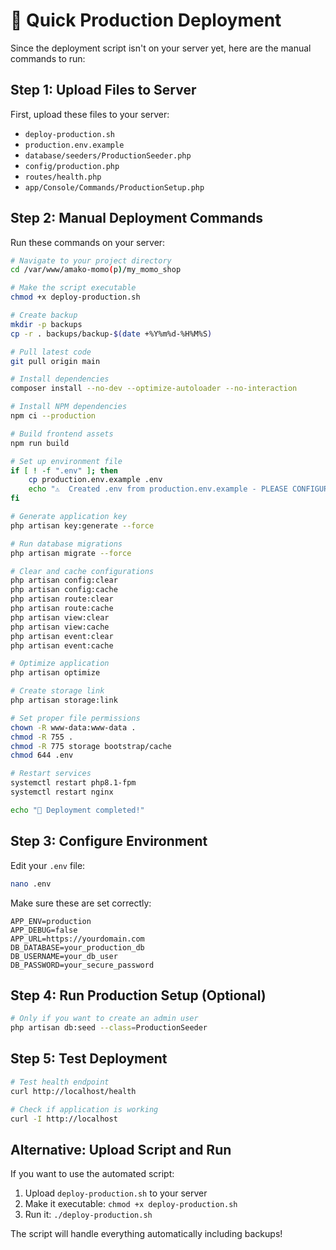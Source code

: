 # 🚀 Quick Production Deployment

Since the deployment script isn't on your server yet, here are the manual commands to run:

## Step 1: Upload Files to Server

First, upload these files to your server:
- `deploy-production.sh`
- `production.env.example`
- `database/seeders/ProductionSeeder.php`
- `config/production.php`
- `routes/health.php`
- `app/Console/Commands/ProductionSetup.php`

## Step 2: Manual Deployment Commands

Run these commands on your server:

```bash
# Navigate to your project directory
cd /var/www/amako-momo(p)/my_momo_shop

# Make the script executable
chmod +x deploy-production.sh

# Create backup
mkdir -p backups
cp -r . backups/backup-$(date +%Y%m%d-%H%M%S)

# Pull latest code
git pull origin main

# Install dependencies
composer install --no-dev --optimize-autoloader --no-interaction

# Install NPM dependencies
npm ci --production

# Build frontend assets
npm run build

# Set up environment file
if [ ! -f ".env" ]; then
    cp production.env.example .env
    echo "⚠️  Created .env from production.env.example - PLEASE CONFIGURE IT!"
fi

# Generate application key
php artisan key:generate --force

# Run database migrations
php artisan migrate --force

# Clear and cache configurations
php artisan config:clear
php artisan config:cache
php artisan route:clear
php artisan route:cache
php artisan view:clear
php artisan view:cache
php artisan event:clear
php artisan event:cache

# Optimize application
php artisan optimize

# Create storage link
php artisan storage:link

# Set proper file permissions
chown -R www-data:www-data .
chmod -R 755 .
chmod -R 775 storage bootstrap/cache
chmod 644 .env

# Restart services
systemctl restart php8.1-fpm
systemctl restart nginx

echo "🎉 Deployment completed!"
```

## Step 3: Configure Environment

Edit your `.env` file:
```bash
nano .env
```

Make sure these are set correctly:
```env
APP_ENV=production
APP_DEBUG=false
APP_URL=https://yourdomain.com
DB_DATABASE=your_production_db
DB_USERNAME=your_db_user
DB_PASSWORD=your_secure_password
```

## Step 4: Run Production Setup (Optional)

```bash
# Only if you want to create an admin user
php artisan db:seed --class=ProductionSeeder
```

## Step 5: Test Deployment

```bash
# Test health endpoint
curl http://localhost/health

# Check if application is working
curl -I http://localhost
```

## Alternative: Upload Script and Run

If you want to use the automated script:

1. Upload `deploy-production.sh` to your server
2. Make it executable: `chmod +x deploy-production.sh`
3. Run it: `./deploy-production.sh`

The script will handle everything automatically including backups!
